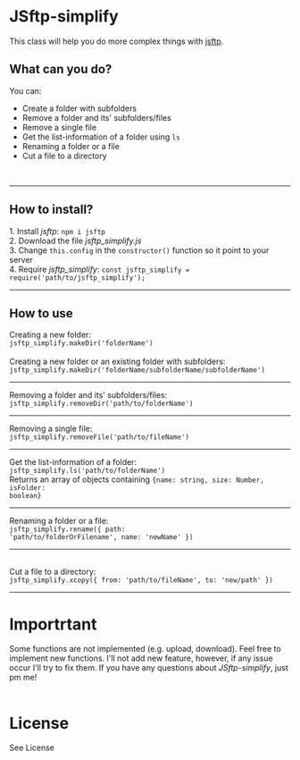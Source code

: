 <h1>JSftp-simplify</h1>

This class will help you do more complex things with [jsftp](https://github.com/sergi/jsftp).

<h2>What can you do? </h2>

You can:
* Create a folder with subfolders 
* Remove a folder and its' subfolders/files
* Remove a single file
* Get the list-information of a folder using `ls`
* Renaming a folder or a file
* Cut a file to a directory 

<br/>

---
<h2>How to install?</h2>
1. Install <em>jsftp</em>: <code>npm i jsftp</code><br>
2. Download the file <em>jsftp_simplify.js</em><br>
3. Change <code>this.config</code> in the <code>constructor()</code> function so it point to your server <br>
4. Require <em>jsftp_simplify</em>: <code>const jsftp_simplify = require('path/to/jsftp_simplify');</code>

---
<h2> How to use</h2>
Creating a new folder:<br>
<code>jsftp_simplify.makeDir('folderName')</code>
<br/>
<br/>
Creating a new folder or an existing folder with subfolders:<br>
<code>jsftp_simplify.makeDir('folderName/subfolderName/subfolderName')</code>

---

Removing a folder and its' subfolders/files:<br>
<code>jsftp_simplify.removeDir('path/to/folderName')</code>

---

Removing a single file:<br>
<code>jsftp_simplify.removeFile('path/to/fileName')</code>

---

Get the list-information of a folder:<br>
<code>jsftp_simplify.ls('path/to/folderName')</code>
<br/>
Returns an array of objects containing <code>{name: string, size: Number, isFolder: boolean}</code>

---
Renaming a folder or a file:<br>
<code>jsftp_simplify.rename({ path: 'path/to/folderOrFilename', name: 'newName' })</code>

---
<br/>
Cut a file to a directory: <br>
<code>jsftp_simplify.xcopy({ from: 'path/to/fileName', to: 'new/path' })</code>

---

<h1>Importrtant</h1>
Some functions are not implemented (e.g. upload, download). Feel free to implement new functions. I'll not add new feature, however, if any issue occur I'll try to fix them.
If you have any questions about <em>JSftp-simplify</em>, just pm me!

<br>
<br/>
<h1>License</h1>
See License